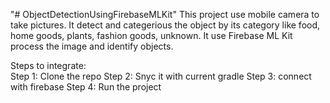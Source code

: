 "# ObjectDetectionUsingFirebaseMLKit" 
This project use mobile camera to take pictures.
It detect and categerious the object by its category like food, home goods, plants, fashion goods, unknown.
It use Firebase ML Kit process the image and identify objects.

Steps to integrate: </br>
Step 1: Clone the repo
Step 2: Snyc it with current gradle 
Step 3: connect with firebase
Step 4: Run the project
